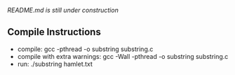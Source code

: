 *README.md is still under construction*
## Compile Instructions
* compile: gcc -pthread -o substring substring.c
* compile with extra warnings: gcc -Wall -pthread -o substring substring.c
* run: ./substring hamlet.txt
